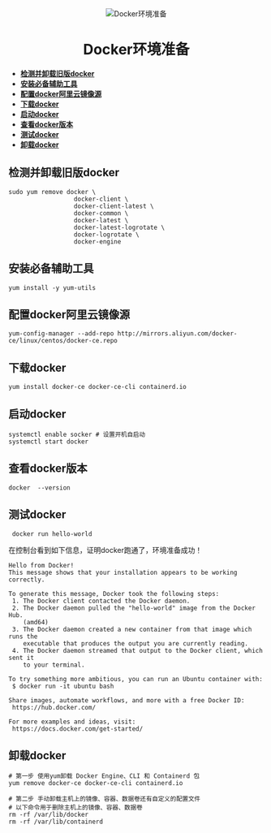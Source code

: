 <div align="center">
  <img
  src="https://raw.githubusercontent.com/workcjl/image_store/main/img/docker-command.png" alt="Docker环境准备"/>
  <h1 align="center">
  Docker环境准备
  </h1>
</div>

- **[检测并卸载旧版docker](#检测并卸载旧版docker)**
- **[安装必备辅助工具](#安装必备辅助工具)**
- **[配置docker阿里云镜像源](#配置docker阿里云镜像源)**
- **[下载docker](#下载docker)**
- **[启动docker](#启动docker)**
- **[查看docker版本](#查看docker版本)**
- **[测试docker](#测试docker)**
- **[卸载docker](#卸载docker)**

## 检测并卸载旧版docker

```shell
sudo yum remove docker \
                  docker-client \
                  docker-client-latest \
                  docker-common \
                  docker-latest \
                  docker-latest-logrotate \
                  docker-logrotate \
                  docker-engine
```

## 安装必备辅助工具

```shell
yum install -y yum-utils
```

## 配置docker阿里云镜像源

```shell
yum-config-manager --add-repo http://mirrors.aliyun.com/docker-ce/linux/centos/docker-ce.repo
```

## 下载docker

```shell
yum install docker-ce docker-ce-cli containerd.io
```

## 启动docker

```shell
systemctl enable socker # 设置开机自启动
systemctl start docker
```

## 查看docker版本

```
docker  --version
```

## 测试docker

```shell
 docker run hello-world
```

在控制台看到如下信息，证明docker跑通了，环境准备成功！

```shell
Hello from Docker!
This message shows that your installation appears to be working correctly.

To generate this message, Docker took the following steps:
 1. The Docker client contacted the Docker daemon.
 2. The Docker daemon pulled the "hello-world" image from the Docker Hub.
    (amd64)
 3. The Docker daemon created a new container from that image which runs the
    executable that produces the output you are currently reading.
 4. The Docker daemon streamed that output to the Docker client, which sent it
    to your terminal.

To try something more ambitious, you can run an Ubuntu container with:
 $ docker run -it ubuntu bash

Share images, automate workflows, and more with a free Docker ID:
 https://hub.docker.com/

For more examples and ideas, visit:
 https://docs.docker.com/get-started/
```

## 卸载docker

```shell
# 第一步 使用yum卸载 Docker Engine、CLI 和 Containerd 包
yum remove docker-ce docker-ce-cli containerd.io
```

```shell
# 第二步 手动卸载主机上的镜像、容器、数据卷还有自定义的配置文件
# 以下命令用于删除主机上的镜像、容器、数据卷
rm -rf /var/lib/docker
rm -rf /var/lib/containerd
```

